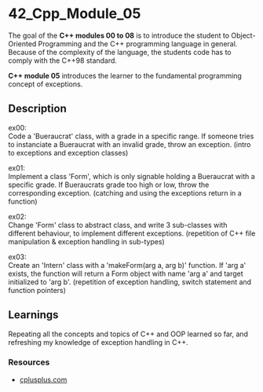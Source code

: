 # 42_Cpp_Module_05

The goal of the **C++ modules 00 to 08** is to introduce the student to Object-Oriented Programming and the C++ programming language in general.
Because of the complexity of the language, the students code has to comply with the C++98 standard.

**C++ module 05** introduces the learner to the fundamental programming concept of exceptions.

## Description

ex00:  
Code a 'Bueraucrat' class, with a grade in a specific range. If someone tries to instanciate a Bueraucrat with an invalid grade, throw an exception.
(intro to exceptions and exception classes)

ex01:  
Implement a class 'Form', which is only signable holding a Bueraucrat with a specific grade. If Bueraucrats grade too high or low, throw the corresponding exception. 
(catching and using the exceptions return in a function)

ex02:  
Change 'Form' class to abstract class, and write 3 sub-classes with different behaviour, to implement different exceptions.
(repetition of C++ file manipulation & exception handling in sub-types)

ex03:  
Create an 'Intern' class with a 'makeForm(arg a, arg b)' function. If 'arg a' exists, the function will return a Form object with name 'arg a' and target initialized to 'arg b'.
(repetition of exception handling, switch statement and function pointers)

## Learnings

Repeating all the concepts and topics of C++ and OOP learned so far, and refreshing my knowledge of exception handling in C++.

### Resources

* [cplusplus.com](http://www.cplusplus.com/)
